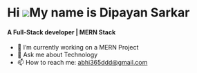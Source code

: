 Hi ![](https://user-images.githubusercontent.com/18350557/176309783-0785949b-9127-417c-8b55-ab5a4333674e.gif)My name is Dipayan Sarkar
======================================================================================================================================
<h4>A Full-Stack developer | MERN Stack</h4>

- 🔭 I’m currently working on a MERN Project
- 💬 Ask me about Technology
- 📫 How to reach me: abhi365ddd@gmail.com
